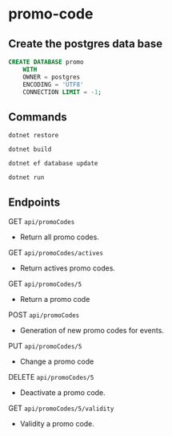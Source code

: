 # promo-code

## Create the postgres data base

```sql
CREATE DATABASE promo
    WITH 
    OWNER = postgres
    ENCODING = 'UTF8'
    CONNECTION LIMIT = -1;
```

## Commands
`dotnet restore`

`dotnet build`

`dotnet ef database update`

`dotnet run`

## Endpoints
 GET `api/promoCodes` 
- Return all promo codes.

 GET `api/promoCodes/actives`
- Return actives promo codes.

 GET `api/promoCodes/5`
- Return a promo code

 POST `api/promoCodes`
- Generation of new promo codes for events.

 PUT `api/promoCodes/5`
- Change a promo code

 DELETE `api/promoCodes/5`
- Deactivate a promo code.

 GET `api/promoCodes/5/validity`
- Validity a promo code.
